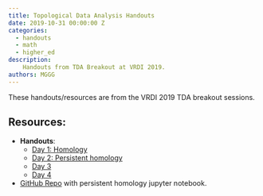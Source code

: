 ```yaml
---
title: Topological Data Analysis Handouts
date: 2019-10-31 00:00:00 Z
categories:
  - handouts
  - math
  - higher_ed
description:
    Handouts from TDA Breakout at VRDI 2019.
authors: MGGG
---
```


These handouts/resources are from the VRDI 2019 TDA breakout sessions.

## Resources:
* **Handouts**:
    * [Day 1: Homology](https://sites.tufts.edu/vrdi/files/2019/06/TDA-Day-1.pdf)
    * [Day 2: Persistent homology](https://sites.tufts.edu/vrdi/files/2019/06/TDA-Day-2.pdf)
    * [Day 3](https://sites.tufts.edu/vrdi/files/2019/06/Day-3-handout-TDA.pdf)
    * [Day 4](https://sites.tufts.edu/vrdi/files/2019/06/Day-4-handout-TDA.pdf)
* [GitHub Repo](https://github.com/thomasweighill/VRDI_TDA_Breakout) with persistent homology jupyter notebook.
